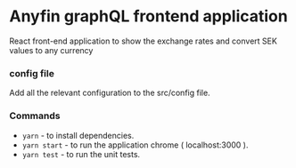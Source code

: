 # Anyfin graphQL frontend application

React front-end application to show the exchange rates and convert SEK values to any currency

### config file

Add all the relevant configuration to the src/config file.

### Commands

- `yarn` - to install dependencies.
- `yarn start` - to run the application chrome ( localhost:3000 ).
- `yarn test` - to run the unit tests.

